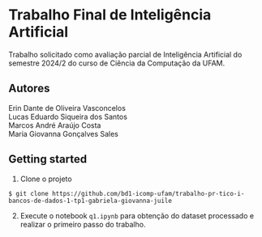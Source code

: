 # Trabalho Final de Inteligência Artificial 
Trabalho solicitado como avaliação parcial de Inteligência Artificial do semestre 2024/2 do curso de Ciência da Computação da UFAM.

## Autores
Erin Dante de Oliveira Vasconcelos  
Lucas Eduardo Siqueira dos Santos  
Marcos André Araújo Costa  
Maria Giovanna Gonçalves Sales  

## Getting started
1. Clone o projeto
```
$ git clone https://github.com/bd1-icomp-ufam/trabalho-pr-tico-i-bancos-de-dados-1-tp1-gabriela-giovanna-juile
```

2. Execute o notebook `q1.ipynb` para obtenção do dataset processado e realizar o primeiro passo do trabalho.
